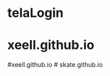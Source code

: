 # telaLogin
# xeell.github.io
# x e e l l . g i t h u b . i o  
 #   s k a t e . g i t h u b . i o  
 